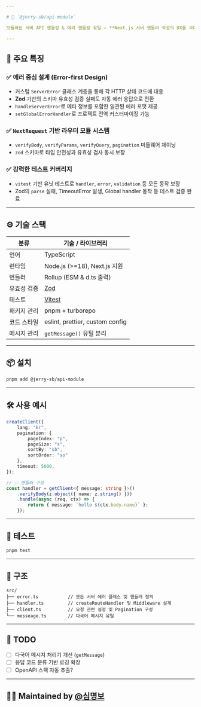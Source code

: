 ```yaml
---

# 🧩 `@jerry-sb/api-module`

모듈화된 서버 API 핸들링 & 에러 핸들링 유틸 – **Next.js 서버 핸들러 작성의 DX를 극대화**합니다.

---
```


## 🧠 주요 특징

### ✅ 에러 중심 설계 (Error-first Design)
- 커스텀 `ServerError` 클래스 계층을 통해 각 HTTP 상태 코드에 대응
- **Zod** 기반의 스키마 유효성 검증 실패도 자동 에러 응답으로 전환
- `handleServerError`로 메타 정보를 포함한 일관된 에러 포맷 제공
- `setGlobalErrorHandler`로 프로젝트 전역 커스터마이징 가능

### ✅ `NextRequest` 기반 라우터 모듈 시스템
- `verifyBody`, `verifyParams`, `verifyQuery`, `pagination` 미들웨어 체이닝
- `zod` 스키마로 타입 안전성과 유효성 검사 동시 보장

### ✅ 강력한 테스트 커버리지
- `vitest` 기반 유닛 테스트로 `handler`, `error`, `validation` 등 모든 동작 보장
- Zod의 `parse` 실패, TimeoutError 발생, Global handler 동작 등 테스트 검증 완료

---

## ⚙️ 기술 스택

| 분류          | 기술 / 라이브러리              |
| ------------- | ------------------------------- |
| 언어          | TypeScript                      |
| 런타임        | Node.js (>=18), Next.js 지원    |
| 번들러        | Rollup (ESM & d.ts 출력)       |
| 유효성 검증   | [Zod](https://github.com/colinhacks/zod) |
| 테스트        | [Vitest](https://vitest.dev)    |
| 패키지 관리   | pnpm + turborepo                |
| 코드 스타일    | eslint, prettier, custom config |
| 메시지 관리    | `getMessage()` 유틸 분리        |

---

## 📦 설치

```bash
pnpm add @jerry-sb/api-module
```

---

## 🛠️ 사용 예시

```ts
createClient({
    lang: "kr",
    pagination: {
        pageIndex: "p",
        pageSize: "s",
        sortBy: "sb",
        sortOrder: "so"
    },
    timeout: 5000,
});

// ✅ 핸들러 구성
const handler = getClient<{ message: string }>()
    .verifyBody(z.object({ name: z.string() }))
    .handle(async (req, ctx) => {
        return { message: `hello ${ctx.body.name}` };
    });
```

---

## 🧪 테스트

```bash
pnpm test
```

---

## 📁 구조

```
src/
├── error.ts           // 모든 서버 에러 클래스 및 핸들러 정의
├── handler.ts         // createRouteHandler 및 Middleware 설계
├── client.ts          // 요청 관련 설정 및 Pagination 구성
└── messeage.ts        // 다국어 메시지 유틸
```

---

## 📌 TODO

- [ ] 다국어 메시지 처리기 개선 (`getMessage`)
- [ ] 응답 코드 분류 기반 로깅 확장
- [ ] OpenAPI 스펙 자동 추출?

---

## 🧑‍💻 Maintained by [@심명보](https://github.com/jerry-sb)
